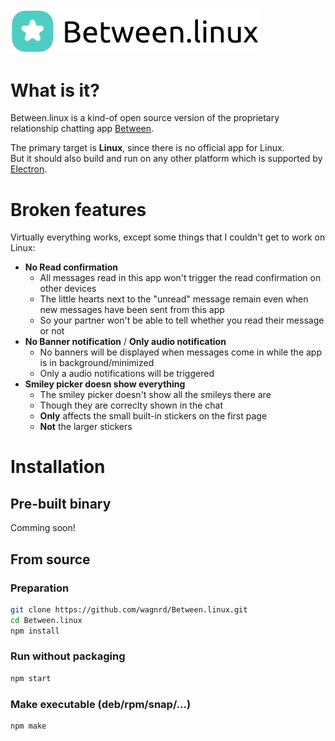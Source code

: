 <img src="img/banner.png" alt="Between.linux banner" width="400" />

# What is it?

Between.linux is a kind-of open source version of the proprietary relationship chatting app [Between](https://between.us).

The primary target is **Linux**, since there is no official app for Linux.  
But it should also build and run on any other platform which is supported by [Electron](https://www.electronjs.org).

# Broken features

Virtually everything works, except some things that I couldn't get to work on Linux:

 - **No Read confirmation**
    - All messages read in this app won't trigger the read confirmation on other devices
    - The little hearts next to the "unread" message remain even when new messages have been sent from this app
    - So your partner won't be able to tell whether you read their message or not
 - **No Banner notification** / **Only audio notification**
    - No banners will be displayed when messages come in while the app is in background/minimized
    - Only a audio notifications will be triggered
 - **Smiley picker doesn show everything**
    - The smiley picker doesn't show all the smileys there are
    - Though they are correclty shown in the chat
    - **Only** affects the small built-in stickers on the first page
    - **Not** the larger stickers

# Installation

## Pre-built binary 

Comming soon!

## From source

### Preparation

```bash
git clone https://github.com/wagnrd/Between.linux.git
cd Between.linux
npm install
```
### Run without packaging
```bash
npm start
```

### Make executable (deb/rpm/snap/...)
```bash
npm make
```
